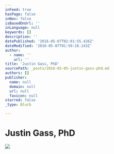 ```yaml
---
inFeed: true
hasPage: false
inNav: false
isBasedOnUrl: ''
inLanguage: null
keywords: []
description: ''
datePublished: '2016-05-07T02:01:55.426Z'
dateModified: '2016-05-07T01:59:18.143Z'
author:
  - name: ''
    url: ''
title: 'Justin Gass, PhD'
sourcePath: _posts/2016-05-05-justin-gass-phd.md
authors: []
publisher:
  name: null
  domain: null
  url: null
  favicon: null
starred: false
_type: Blurb

---
```

# Justin Gass, PhD
![](https://the-grid-user-content.s3-us-west-2.amazonaws.com/9f162c02-1175-4dfa-b2e8-31dd1373f5cd.jpg)